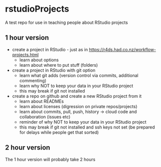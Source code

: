 # rstudioProjects
A test repo for use in teaching people about RStudio projects

## 1 hour version
 * create a project in RStudio - just as in https://r4ds.had.co.nz/workflow-projects.html
   * learn about options
   * learn about where to put stuff (folders)
 * create a project in RStudio with git option
   * learn what git adds (version control via commits, additional commenting)
   * learn why NOT to keep your data in your RStudio project
   * this may break if git not installed
 * create a repo on github and create a new RStudio project from it
   * learn about READMEs
   * learn about licenses (digression on private repos/projects)
   * learn about commits, pull, push, history -> cloud code and collaboration (issues etc)
   * reminder of why NOT to keep your data in your RStudio project
   * this may break if git not installed and ssh keys not set (be prepared for delays while people get that sorted) 

## 2 hour version
The 1 hour version will probably take 2 hours
